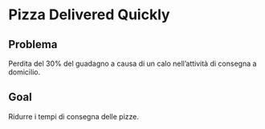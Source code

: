 # Pizza Delivered Quickly

## Problema
Perdita del 30% del guadagno a causa di un calo nell’attività di consegna a domicilio.

## Goal
Ridurre i tempi di consegna delle pizze.